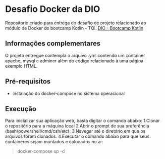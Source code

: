 # Desafio Docker da DIO
Repositorio criado para entrega do desafio de projeto relacionado ao módulo de Docker do bootcamp Kotlin - TQI.
[DIO - Bootcamp Kotlin](https://www.dio.me/bootcamp/bootcamp-tqi-kotlin)

## Informações complementares
O projeto entregue contempla o arquivo .yml contendo um container apache, mysql e adminer além do código relacionado à uma página exemplo HTML.

## Pré-requisitos
* Instalação do docker-compose no sistema operacional

## Execução
Para inicializar sua aplicação web, basta digitar o comando abaixo:
1.Clonar o repositório para a máquina local
2.Abrir o prompt de sua preferência (bash/powershell/cmd/csh/etc):
3.Navegar até o diretório em que os arquivos foram clonados.
4.Executar o comando abaixo para que seus containeres sejam montados e colocados no ar:
> docker-compose up -d

